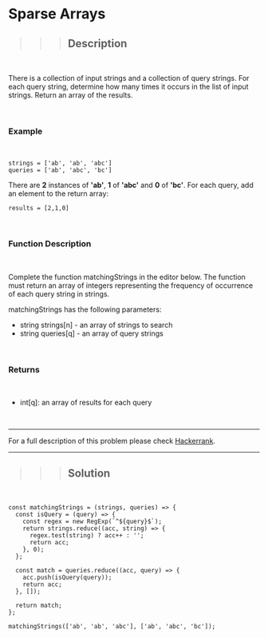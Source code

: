 # Sparse Arrays

> > > ## Description

</br>

There is a collection of input strings and a collection of query strings. For each query string, determine how many times it occurs in the list of input strings. Return an array of the results.

</br>

### Example

</br>

```
strings = ['ab', 'ab', 'abc']
queries = ['ab', 'abc', 'bc']

```

There are **2** instances of **'ab'**, **1** of **'abc'** and **0** of **'bc'**. For each query, add an element to the return array:

```
results = [2,1,0]
```

</br>

### Function Description

</br>

Complete the function matchingStrings in the editor below. The function must return an array of integers representing the frequency of occurrence of each query string in strings.

matchingStrings has the following parameters:

- string strings[n] - an array of strings to search
- string queries[q] - an array of query strings

</br>

### Returns

</br>

- int[q]: an array of results for each query

</br>

---

For a full description of this problem please check [Hackerrank](https://www.hackerrank.com/challenges/sparse-arrays/problem).

---

> > > ## Solution

</br>

```
const matchingStrings = (strings, queries) => {
  const isQuery = (query) => {
    const regex = new RegExp(`^${query}$`);
    return strings.reduce((acc, string) => {
      regex.test(string) ? acc++ : '';
      return acc;
    }, 0);
  };

  const match = queries.reduce((acc, query) => {
    acc.push(isQuery(query));
    return acc;
  }, []);

  return match;
};

matchingStrings(['ab', 'ab', 'abc'], ['ab', 'abc', 'bc']);
```

</br>
